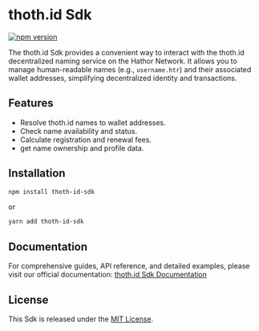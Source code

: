 # thoth.id Sdk

[![npm version](https://img.shields.io/npm/v/thoth-id-sdk.svg)](https://www.npmjs.com/package/thoth-id-sdk)

The thoth.id Sdk provides a convenient way to interact with the thoth.id decentralized naming service on the Hathor Network. It allows you to manage human-readable names (e.g., `username.htr`) and their associated wallet addresses, simplifying decentralized identity and transactions.

## Features

*   Resolve thoth.id names to wallet addresses.
*   Check name availability and status.
*   Calculate registration and renewal fees.
*   get name ownership and profile data.

## Installation

```bash
npm install thoth-id-sdk
```

or

```bash
yarn add thoth-id-sdk
```

## Documentation

For comprehensive guides, API reference, and detailed examples, please visit our official documentation:
[thoth.id Sdk Documentation](https://docs.thoth.id)

## License

This Sdk is released under the [MIT License](LICENSE).